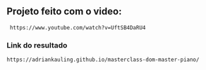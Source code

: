 ## Projeto feito com o video:
     https://www.youtube.com/watch?v=UftSB4DaRU4


### Link do resultado

    https://adriankauling.github.io/masterclass-dom-master-piano/

   
